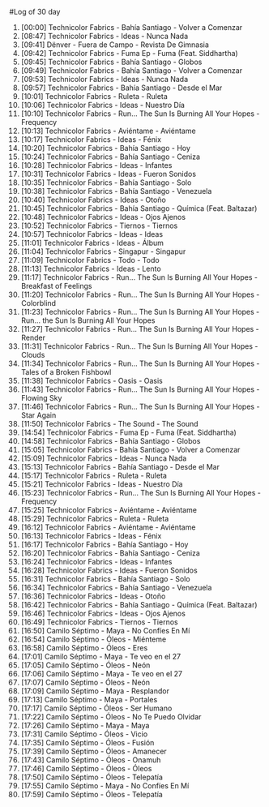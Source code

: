 #Log of 30 day

1. [00:00] Technicolor Fabrics - Bahía Santiago - Volver a Comenzar
1. [08:47] Technicolor Fabrics - Ideas - Nunca Nada
1. [09:41] Dënver - Fuera de Campo - Revista De Gimnasia
1. [09:42] Technicolor Fabrics - Fuma Ep - Fuma (Feat. Siddhartha)
1. [09:45] Technicolor Fabrics - Bahía Santiago - Globos
1. [09:49] Technicolor Fabrics - Bahía Santiago - Volver a Comenzar
1. [09:53] Technicolor Fabrics - Ideas - Nunca Nada
1. [09:57] Technicolor Fabrics - Bahía Santiago - Desde el Mar
1. [10:01] Technicolor Fabrics - Ruleta - Ruleta
1. [10:06] Technicolor Fabrics - Ideas - Nuestro Día
1. [10:10] Technicolor Fabrics - Run... The Sun Is Burning All Your Hopes - Frequency
1. [10:13] Technicolor Fabrics - Aviéntame - Aviéntame
1. [10:17] Technicolor Fabrics - Ideas - Fénix
1. [10:20] Technicolor Fabrics - Bahía Santiago - Hoy
1. [10:24] Technicolor Fabrics - Bahía Santiago - Ceniza
1. [10:28] Technicolor Fabrics - Ideas - Infantes
1. [10:31] Technicolor Fabrics - Ideas - Fueron Sonidos
1. [10:35] Technicolor Fabrics - Bahía Santiago - Solo
1. [10:38] Technicolor Fabrics - Bahía Santiago - Venezuela
1. [10:40] Technicolor Fabrics - Ideas - Otoño
1. [10:45] Technicolor Fabrics - Bahía Santiago - Química (Feat. Baltazar)
1. [10:48] Technicolor Fabrics - Ideas - Ojos Ajenos
1. [10:52] Technicolor Fabrics - Tiernos - Tiernos
1. [10:57] Technicolor Fabrics - Ideas - Ideas
1. [11:01] Technicolor Fabrics - Ideas - Álbum
1. [11:04] Technicolor Fabrics - Singapur - Singapur
1. [11:09] Technicolor Fabrics - Todo - Todo
1. [11:13] Technicolor Fabrics - Ideas - Lento
1. [11:17] Technicolor Fabrics - Run... The Sun Is Burning All Your Hopes - Breakfast of Feelings
1. [11:20] Technicolor Fabrics - Run... The Sun Is Burning All Your Hopes - Colorblind
1. [11:23] Technicolor Fabrics - Run... The Sun Is Burning All Your Hopes - Run... the Sun Is Burning All Your Hopes
1. [11:27] Technicolor Fabrics - Run... The Sun Is Burning All Your Hopes - Render
1. [11:31] Technicolor Fabrics - Run... The Sun Is Burning All Your Hopes - Clouds
1. [11:34] Technicolor Fabrics - Run... The Sun Is Burning All Your Hopes - Tales of a Broken Fishbowl
1. [11:38] Technicolor Fabrics - Oasis - Oasis
1. [11:43] Technicolor Fabrics - Run... The Sun Is Burning All Your Hopes - Flowing Sky
1. [11:46] Technicolor Fabrics - Run... The Sun Is Burning All Your Hopes - Star Again
1. [11:50] Technicolor Fabrics - The Sound - The Sound
1. [14:54] Technicolor Fabrics - Fuma Ep - Fuma (Feat. Siddhartha)
1. [14:58] Technicolor Fabrics - Bahía Santiago - Globos
1. [15:05] Technicolor Fabrics - Bahía Santiago - Volver a Comenzar
1. [15:09] Technicolor Fabrics - Ideas - Nunca Nada
1. [15:13] Technicolor Fabrics - Bahía Santiago - Desde el Mar
1. [15:17] Technicolor Fabrics - Ruleta - Ruleta
1. [15:21] Technicolor Fabrics - Ideas - Nuestro Día
1. [15:23] Technicolor Fabrics - Run... The Sun Is Burning All Your Hopes - Frequency
1. [15:25] Technicolor Fabrics - Aviéntame - Aviéntame
1. [15:29] Technicolor Fabrics - Ruleta - Ruleta
1. [16:12] Technicolor Fabrics - Aviéntame - Aviéntame
1. [16:13] Technicolor Fabrics - Ideas - Fénix
1. [16:17] Technicolor Fabrics - Bahía Santiago - Hoy
1. [16:20] Technicolor Fabrics - Bahía Santiago - Ceniza
1. [16:24] Technicolor Fabrics - Ideas - Infantes
1. [16:28] Technicolor Fabrics - Ideas - Fueron Sonidos
1. [16:31] Technicolor Fabrics - Bahía Santiago - Solo
1. [16:34] Technicolor Fabrics - Bahía Santiago - Venezuela
1. [16:36] Technicolor Fabrics - Ideas - Otoño
1. [16:42] Technicolor Fabrics - Bahía Santiago - Química (Feat. Baltazar)
1. [16:46] Technicolor Fabrics - Ideas - Ojos Ajenos
1. [16:49] Technicolor Fabrics - Tiernos - Tiernos
1. [16:50] Camilo Séptimo - Maya - No Confíes En Mí
1. [16:54] Camilo Séptimo - Óleos - Miénteme
1. [16:58] Camilo Séptimo - Óleos - Eres
1. [17:01] Camilo Séptimo - Maya - Te veo en el 27
1. [17:05] Camilo Séptimo - Óleos - Neón
1. [17:06] Camilo Séptimo - Maya - Te veo en el 27
1. [17:07] Camilo Séptimo - Óleos - Neón
1. [17:09] Camilo Séptimo - Maya - Resplandor
1. [17:13] Camilo Séptimo - Maya - Portales
1. [17:17] Camilo Séptimo - Óleos - Ser Humano
1. [17:22] Camilo Séptimo - Óleos - No Te Puedo Olvidar
1. [17:26] Camilo Séptimo - Maya - Maya
1. [17:31] Camilo Séptimo - Óleos - Vicio
1. [17:35] Camilo Séptimo - Óleos - Fusión
1. [17:39] Camilo Séptimo - Óleos - Amanecer
1. [17:43] Camilo Séptimo - Óleos - Onamuh
1. [17:46] Camilo Séptimo - Óleos - Óleos
1. [17:50] Camilo Séptimo - Óleos - Telepatía
1. [17:55] Camilo Séptimo - Maya - No Confíes En Mí
1. [17:59] Camilo Séptimo - Óleos - Telepatía
